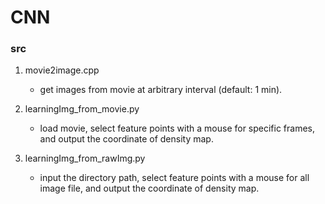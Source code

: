 # CNN

### src
1. movie2image.cpp
    * get images from movie at arbitrary interval (default: 1 min).

2. learningImg_from_movie.py
    * load movie, select feature points with a mouse for specific frames,
    and output the coordinate of density map.

3. learningImg_from_rawImg.py
    * input the directory path, select feature points with a mouse for all image file,
    and output the coordinate of density map.
